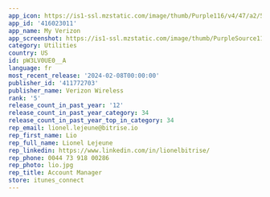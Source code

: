 ```yaml
---
app_icon: https://is1-ssl.mzstatic.com/image/thumb/Purple116/v4/47/a2/51/47a251f1-a618-4360-588f-936c30bf87a0/AppIcon-0-0-1x_U007emarketing-0-7-0-0-85-220.png/1024x1024bb.png
app_id: '416023011'
app_name: My Verizon
app_screenshot: https://is1-ssl.mzstatic.com/image/thumb/PurpleSource112/v4/01/14/04/011404d9-18de-5bd3-568a-bd8db7d24d0a/3c1cb427-29c5-43a2-ab8f-af67452bd6dd_6.5_in_Template-1.jpg/1242x2688bb.png
category: Utilities
country: US
id: pW3LV0UE0__A
language: fr
most_recent_release: '2024-02-08T00:00:00'
publisher_id: '411772703'
publisher_name: Verizon Wireless
rank: '5'
release_count_in_past_year: '12'
release_count_in_past_year_category: 34
release_count_in_past_year_top_in_category: 34
rep_email: lionel.lejeune@bitrise.io
rep_first_name: Lio
rep_full_name: Lionel Lejeune
rep_linkedin: https://www.linkedin.com/in/lionelbitrise/
rep_phone: 0044 73 918 00286
rep_photo: lio.jpg
rep_title: Account Manager
store: itunes_connect
---
```

